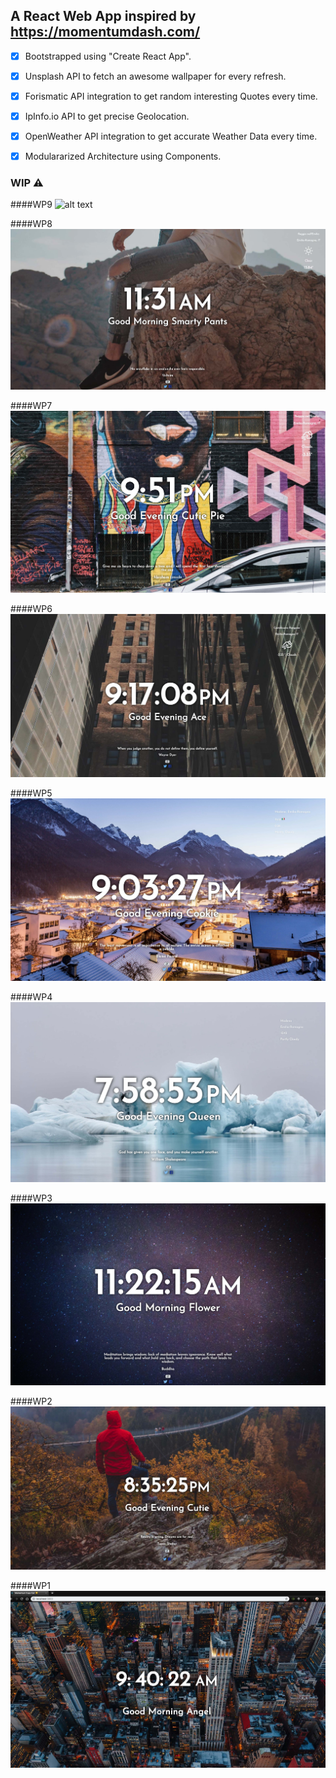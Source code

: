 ## A React Web App inspired by https://momentumdash.com/

- [x] Bootstrapped using "Create React App".
- [x] Unsplash API to fetch an awesome wallpaper for every refresh.
- [x] Forismatic API integration to get random interesting Quotes every time.
- [x] IpInfo.io API to get precise Geolocation.
- [x] OpenWeather API integration to get accurate Weather Data every time.
- [x] Modulararized Architecture using Components.


### WIP ⚠️

####WP9
![alt text](https://raw.githubusercontent.com/vale-c/momentum/master/assets/Kapture.gif)

####WP8
![alt text](https://raw.githubusercontent.com/vale-c/momentum/master/assets/screenshot-8.jpg)

####WP7
![alt text](https://raw.githubusercontent.com/vale-c/momentum/master/assets/screenshot-7.jpg)

####WP6
![alt text](https://raw.githubusercontent.com/vale-c/momentum/master/assets/screenshot-6.jpg)

####WP5
![alt text](https://raw.githubusercontent.com/vale-c/momentum/master/assets/screenshot-5.jpg)

####WP4
![alt text](https://raw.githubusercontent.com/vale-c/momentum/master/assets/screenshot-4.jpg)

####WP3
![alt text](https://raw.githubusercontent.com/vale-c/momentum/master/assets/screenshot-3.jpg)

####WP2
![alt text](https://raw.githubusercontent.com/vale-c/momentum/master/assets/screenshot-2.jpg)

####WP1
![alt text](https://raw.githubusercontent.com/vale-c/momentum/master/assets/screenshot-1.jpg)
